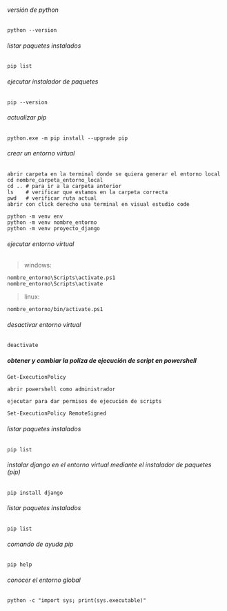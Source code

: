 ###### versión de python

```
python --version
```

###### listar paquetes instalados

```
pip list
```

###### ejecutar instalador de paquetes

```
pip --version
```

###### actualizar pip

```
python.exe -m pip install --upgrade pip
```

###### crear un entorno virtual

```
abrir carpeta en la terminal donde se quiera generar el entorno local
cd nombre_carpeta_entorno_local
cd .. # para ir a la carpeta anterior
ls    # verificar que estamos en la carpeta correcta
pwd   # verificar ruta actual
abrir con click derecho una terminal en visual estudio code
```

```
python -m venv env
python -m venv nombre_entorno
python -m venv proyecto_django
```

###### ejecutar entorno virtual

> windows:

```
nombre_entorno\Scripts\activate.ps1
nombre_entorno\Scripts\activate
```

> linux:

```
nombre_entorno/bin/activate.ps1
```

###### desactivar entorno virtual

```
deactivate
```

##### obtener y cambiar la poliza de ejecución de script en powershell

```
Get-ExecutionPolicy
```

```
abrir powershell como administrador

ejecutar para dar permisos de ejecución de scripts
```

```
Set-ExecutionPolicy RemoteSigned
```

###### listar paquetes instalados

```
pip list
```

###### instalar django en el entorno virtual mediante el instalador de paquetes (pip)

```
pip install django
```

###### listar paquetes instalados

```
pip list
```

###### comando de ayuda pip

```
pip help
```

###### conocer el entorno global

```
python -c "import sys; print(sys.executable)" 
```
